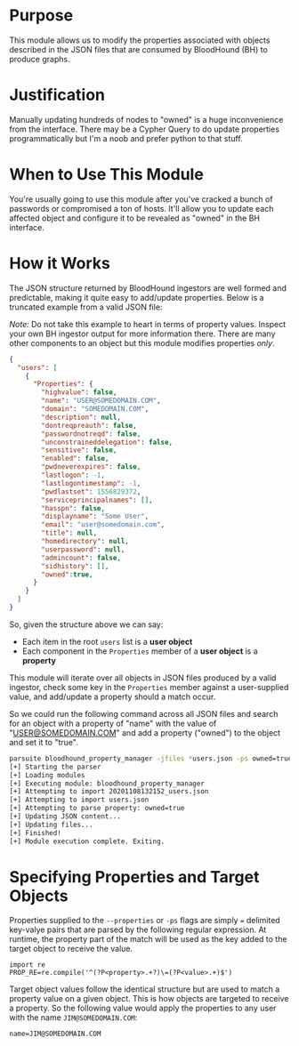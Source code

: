 # Purpose

This module allows us to modify the properties associated with
objects described in the JSON files that are consumed by BloodHound (BH)
to produce graphs.

# Justification

Manually updating hundreds of nodes to "owned" is a huge inconvenience
from the interface. There may be a Cypher Query to do update properties
programmatically but I'm a noob and prefer python to that stuff.

# When to Use This Module

You're usually going to use this module after you've cracked a bunch
of passwords or compromised a ton of hosts. It'll allow you to update
each affected object and configure it to be revealed as "owned" in the BH
interface.

# How it Works

The JSON structure returned by BloodHound ingestors are well formed and
predictable, making it quite easy to add/update properties. Below is a
truncated example from a valid JSON file:

_Note:_ Do not take this example to heart in terms of property values.
Inspect your own BH ingestor output for more information there. There
are many other components to an object but this module modifies
properties _only_.

```json
{
  "users": [
    {
      "Properties": {
        "highvalue": false,
        "name": "USER@SOMEDOMAIN.COM",
        "domain": "SOMEDOMAIN.COM",
        "description": null,
        "dontreqpreauth": false,
        "passwordnotreqd": false,
        "unconstraineddelegation": false,
        "sensitive": false,
        "enabled": false,
        "pwdneverexpires": false,
        "lastlogon": -1,
        "lastlogontimestamp": -1,
        "pwdlastset": 1556829372,
        "serviceprincipalnames": [],
        "hasspn": false,
        "displayname": "Some User",
        "email": "user@somedomain.com",
        "title": null,
        "homedirectory": null,
        "userpassword": null,
        "admincount": false,
        "sidhistory": [],
        "owned":true,
      }
    }
  ]
}
```

So, given the structure above we can say:

- Each item in the root `users` list is a **user object**
- Each component in the `Properties` member of a **user object**
  is a **property**

This module will iterate over all objects in JSON files produced
by a valid ingestor, check some key in the `Properties` member
against a user-supplied value, and add/update a property should
a match occur.

So we could run the following command across all JSON files and
search for an object with a property of "name" with the value of
"USER@SOMEDOMAIN.COM" and add a property ("owned") to the object
and set it to "true".

```bash
parsuite bloodhound_property_manager -jfiles *users.json -ps owned=true -target-objects name=USER@SOMEDOMAIN.COM
[+] Starting the parser
[+] Loading modules
[+] Executing module: bloodhound_property_manager
[+] Attempting to import 20201108132152_users.json
[+] Attempting to import users.json
[+] Attempting to parse property: owned=true
[+] Updating JSON content...
[+] Updating files...
[+] Finished!
[+] Module execution complete. Exiting.
```

# Specifying Properties and Target Objects

Properties supplied to the `--properties` or `-ps` flags are
simply `=` delimited key-valye pairs that are parsed by the
following regular expression. At runtime, the property part
of the match will be used as the key added to the target
object to receive the value.

```python3
import re
PROP_RE=re.compile('^(?P<property>.+?)\=(?P<value>.+)$')
```

Target object values follow the identical structure but
are used to match a property value on a given object. This
is how objects are targeted to receive a property. So the
following value would apply the properties to any user
with the name `JIM@SOMEDOMAIN.COM`:

```
name=JIM@SOMEDOMAIN.COM
```
